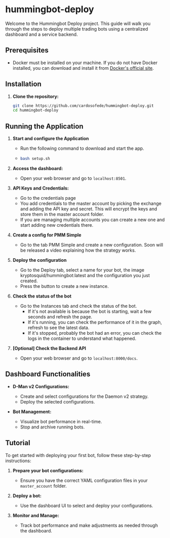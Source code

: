 # hummingbot-deploy

Welcome to the Hummingbot Deploy project. This guide will walk you through the steps to deploy multiple trading bots using a centralized dashboard and a service backend.

## Prerequisites

- Docker must be installed on your machine. If you do not have Docker installed, you can download and install it from [Docker's official site](https://www.docker.com/products/docker-desktop).

## Installation

1. **Clone the repository:**
   ```bash
   git clone https://github.com/cardosofede/hummingbot-deploy.git
   cd hummingbot-deploy
   ```

## Running the Application

1. **Start and configure the Application**
   - Run the following command to download and start the app.
   - ```bash
     bash setup.sh
     ```
2. **Access the dashboard:**
   - Open your web browser and go to `localhost:8501`.

3. **API Keys and Credentials:**
   - Go to the credentials page
   - You add credentials to the master account by picking the exchange and adding the API key and secret. This will encrypt the keys and store them in the master account folder.
   - If you are managing multiple accounts you can create a new one and start adding new credentials there.

4. **Create a config for PMM Simple**
   - Go to the tab PMM Simple and create a new configuration. Soon will be released a video explaining how the strategy works.

5. **Deploy the configuration**
   - Go to the Deploy tab, select a name for your bot, the image kryptosquid/hummingbot:latest and the configuration you just created.
   - Press the button to create a new instance.

6. **Check the status of the bot**
   - Go to the Instances tab and check the status of the bot.
     - If it's not available is because the bot is starting, wait a few seconds and refresh the page.
     - If it's running, you can check the performance of it in the graph, refresh to see the latest data.
     - If it's stopped, probably the bot had an error, you can check the logs in the container to understand what happened.

7. **[Optional] Check the Backend API**
   -  Open your web browser and go to `localhost:8000/docs`.

## Dashboard Functionalities

- **D-Man v2 Configurations:**
  - Create and select configurations for the Daemon v2 strategy.
  - Deploy the selected configurations.

- **Bot Management:**
  - Visualize bot performance in real-time.
  - Stop and archive running bots.

## Tutorial

To get started with deploying your first bot, follow these step-by-step instructions:

1. **Prepare your bot configurations:**
   - Ensure you have the correct YAML configuration files in your `master_account` folder.

2. **Deploy a bot:**
   - Use the dashboard UI to select and deploy your configurations.

3. **Monitor and Manage:**
   - Track bot performance and make adjustments as needed through the dashboard.